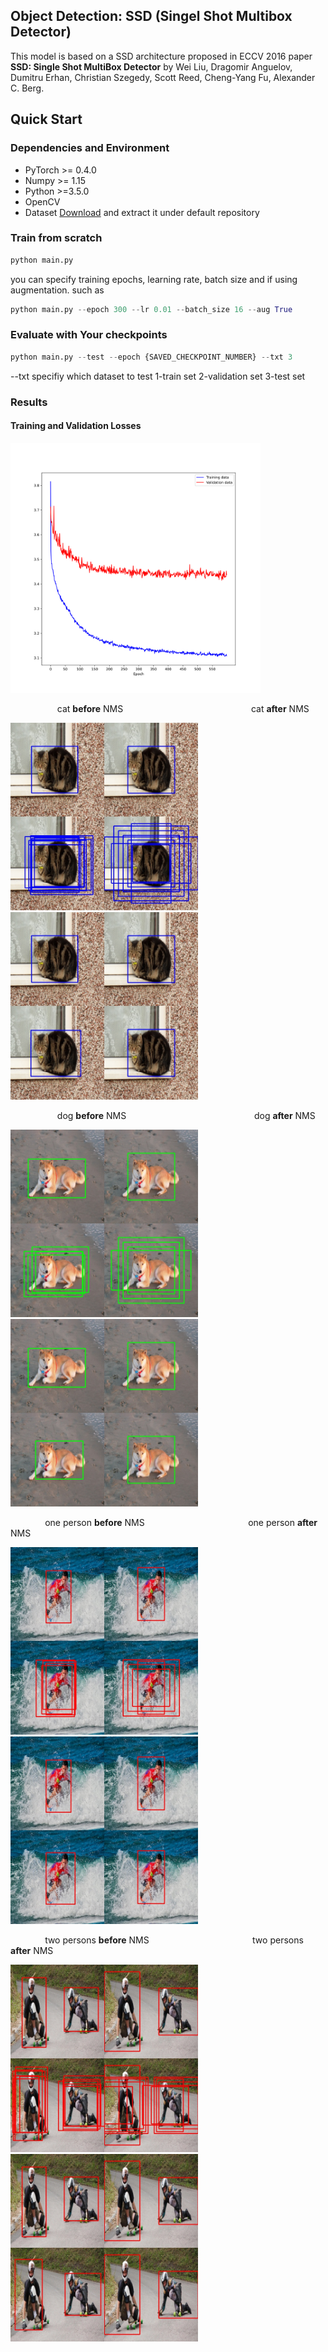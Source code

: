 ## Object Detection: SSD (Singel Shot Multibox Detector)
This model is based on a SSD architecture proposed in ECCV 2016 paper **SSD: Single Shot MultiBox Detector** by Wei Liu, Dragomir Anguelov, Dumitru Erhan, Christian Szegedy, Scott Reed, Cheng-Yang Fu, Alexander C. Berg.

## Quick Start
### Dependencies and Environment
- PyTorch >= 0.4.0
- Numpy >= 1.15
- Python >=3.5.0
- OpenCV
- Dataset [Download](https://drive.google.com/u/0/uc?id=197RBFt2niCcVNPmEUwzp3ds5LsWxZVxd&export=download) and extract it under default repository


### Train from scratch
```python
python main.py
```
you can specify training epochs, learning rate, batch size and if using augmentation. such as
```python
python main.py --epoch 300 --lr 0.01 --batch_size 16 --aug True
```


### Evaluate with Your checkpoints
```python
python main.py --test --epoch {SAVED_CHECKPOINT_NUMBER} --txt 3
```
--txt specifiy which dataset to test 1-train set 2-validation set 3-test set

### Results
#### Training and Validation Losses
<img src="imgs/TrainError.png" width="400">

$~~~~~~~~~~~~~~~~~~$ cat **before** NMS  $~~~~~~~~~~~~~~~~~~~~~~~~~~~~~~~~~~~~~~~~~~~~~~~~~~$   cat **after** NMS

<img src="imgs/cat.jpg" width="300"> $~~~$
<img src="imgs/cat_NMS.jpg" width="300">

$~~~~~~~~~~~~~~~~~~$ dog **before** NMS  $~~~~~~~~~~~~~~~~~~~~~~~~~~~~~~~~~~~~~~~~~~~~~~~~~~$   dog **after** NMS

<img src="imgs/dog.jpg" width="300"> $~~~$
<img src="imgs/dog_NMS.jpg" width="300">

$~~~~~~~~~~~~~$ one person **before** NMS  $~~~~~~~~~~~~~~~~~~~~~~~~~~~~~~~~~~~~~~~~$   one person **after** NMS

<img src="imgs/one_person.jpg" width="300"> $~~~$
<img src="imgs/one_person_NMS.jpg" width="300">

$~~~~~~~~~~~~~$ two persons **before** NMS  $~~~~~~~~~~~~~~~~~~~~~~~~~~~~~~~~~~~~~~~~$   two persons **after** NMS

<img src="imgs/two_persons.jpg" width="300"> $~~~$
<img src="imgs/two_persons_NMS.jpg" width="300">


